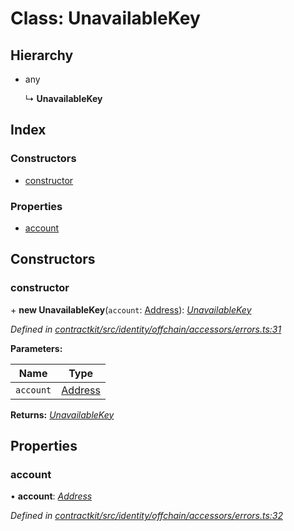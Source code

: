 # Class: UnavailableKey

## Hierarchy

* any

  ↳ **UnavailableKey**

## Index

### Constructors

* [constructor](_identity_offchain_accessors_errors_.unavailablekey.md#constructor)

### Properties

* [account](_identity_offchain_accessors_errors_.unavailablekey.md#account)

## Constructors

###  constructor

\+ **new UnavailableKey**(`account`: [Address](../modules/_base_.md#address)): *[UnavailableKey](_identity_offchain_accessors_errors_.unavailablekey.md)*

*Defined in [contractkit/src/identity/offchain/accessors/errors.ts:31](https://github.com/celo-org/celo-monorepo/blob/master/packages/contractkit/src/identity/offchain/accessors/errors.ts#L31)*

**Parameters:**

Name | Type |
------ | ------ |
`account` | [Address](../modules/_base_.md#address) |

**Returns:** *[UnavailableKey](_identity_offchain_accessors_errors_.unavailablekey.md)*

## Properties

###  account

• **account**: *[Address](../modules/_base_.md#address)*

*Defined in [contractkit/src/identity/offchain/accessors/errors.ts:32](https://github.com/celo-org/celo-monorepo/blob/master/packages/contractkit/src/identity/offchain/accessors/errors.ts#L32)*
